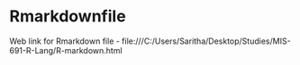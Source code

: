 # Rmarkdownfile
Web link for Rmarkdown file - file:///C:/Users/Saritha/Desktop/Studies/MIS-691-R-Lang/R-markdown.html
